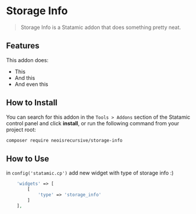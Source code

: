 # Storage Info

> Storage Info is a Statamic addon that does something pretty neat.

## Features

This addon does:

- This
- And this
- And even this

## How to Install

You can search for this addon in the `Tools > Addons` section of the Statamic control panel and click **install**, or run the following command from your project root:

``` bash
composer require neoisrecursive/storage-info
```

## How to Use

in `config('statamic.cp')` add new widget with type of storage info :)
 
```php
    'widgets' => [
        [
            'type' => 'storage_info'
        ]
    ],
```
